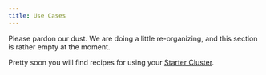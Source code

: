 ```yaml
---
title: Use Cases
---
```


Please pardon our dust. We are doing a little re-organizing, and this section is rather empty at the moment.

Pretty soon you will find recipes for using your [Starter Cluster](https://koor.tech/solutions/starter-cluster).
